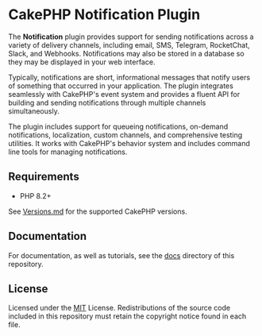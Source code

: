 # CakePHP Notification Plugin

The **Notification** plugin provides support for sending notifications across a variety of delivery channels, including email, SMS, Telegram, RocketChat, Slack, and Webhooks. Notifications may also be stored in a database so they may be displayed in your web interface.

Typically, notifications are short, informational messages that notify users of something that occurred in your application. The plugin integrates seamlessly with CakePHP's event system and provides a fluent API for building and sending notifications through multiple channels simultaneously.

The plugin includes support for queueing notifications, on-demand notifications, localization, custom channels, and comprehensive testing utilities. It works with CakePHP's behavior system and includes command line tools for managing notifications.

## Requirements

* PHP 8.2+

See [Versions.md](docs/Versions.md) for the supported CakePHP versions.

## Documentation

For documentation, as well as tutorials, see the [docs](docs/index.md) directory of this repository.

## License

Licensed under the [MIT](http://www.opensource.org/licenses/mit-license.php) License. Redistributions of the source code included in this repository must retain the copyright notice found in each file.

